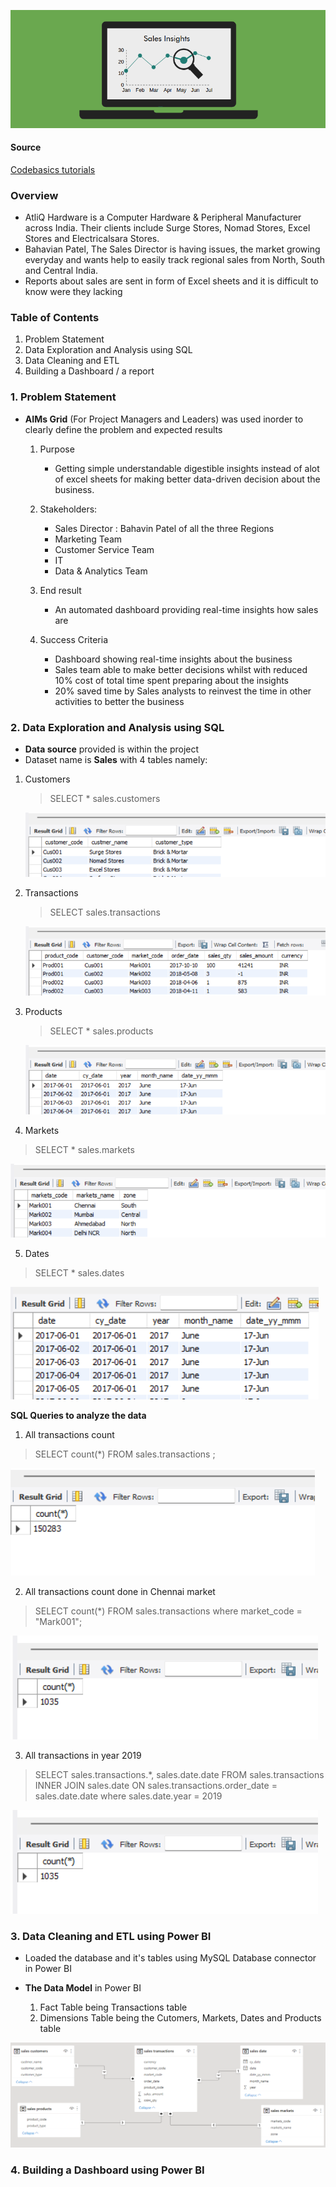![alt text](https://github.com/M-Gwaza/Sales-insights-projects/blob/main/Screenshots/Sales_insights.png)

#### Source

[Codebasics tutorials](https://www.youtube.com/watch?v=hhZ62IlTxYs&list=PLeo1K3hjS3utcb9nKtanhcn8jd2E0Hp9b) 

###  Overview

- AtliQ Hardware is a Computer Hardware & Peripheral Manufacturer across India. Their clients include Surge Stores, Nomad Stores, Excel Stores and Electricalsara Stores. 
- Bahavian Patel, The Sales Director is having issues, the market growing everyday and wants help to easily track regional sales from North, South and Central India.
- Reports about sales are sent in form of Excel sheets and it is difficult to know were they lacking 


### Table of Contents
1. Problem Statement
2. Data Exploration and Analysis using SQL
3. Data Cleaning and ETL
4. Building a Dashboard / a report

### 1. Problem Statement

- **AIMs Grid** (For Project Managers and Leaders) was used inorder to clearly define the problem and expected results

   1. Purpose
      - Getting simple understandable digestible insights instead of alot of excel sheets for making better data-driven decision about the business.

   2. Stakeholders:
      - Sales Director : Bahavin Patel of all the three Regions
      - Marketing Team
      - Customer Service Team
      - IT
      - Data & Analytics Team

   3. End result
      - An automated dashboard providing real-time insights how sales are

   4. Success Criteria
      - Dashboard showing real-time insights about the business
      - Sales team able to make better decisions whilst with reduced 10% cost of total time spent preparing about the insights
      - 20% saved time by Sales analysts to reinvest the time in other activities to better the business
### 2. Data Exploration and Analysis using SQL

- **Data source** provided is within the project
- Dataset name is **Sales** with 4 tables namely: 

1. Customers
  
   > SELECT * sales.customers
   
   ![alt text](https://github.com/M-Gwaza/Sales-insights-projects/blob/main/Screenshots/SQL-Queries/all%20customers-sql.png)
  
2. Transactions
   
   > SELECT sales.transactions
   
   ![alt text](https://github.com/M-Gwaza/Sales-insights-projects/blob/main/Screenshots/SQL-Queries/All%20transactions.png)
3. Products
  
   > SELECT * sales.products

   ![alt text](https://github.com/M-Gwaza/Sales-insights-projects/blob/main/Screenshots/SQL-Queries/all%20products.png)
 
 4. Markets
   
   > SELECT * sales.markets
   
   ![alt text](https://github.com/M-Gwaza/Sales-insights-projects/blob/main/Screenshots/SQL-Queries/all%20markets.png)
   
 5. Dates
  
   > SELECT * sales.dates

   ![alt text](https://github.com/M-Gwaza/Sales-insights-projects/blob/main/Screenshots/SQL-Queries/all%20dates.png)
   
 **SQL Queries to analyze the data**

1. All transactions count

> SELECT count(*) FROM sales.transactions  ;

![alt text](https://github.com/M-Gwaza/Sales-insights-projects/blob/main/Screenshots/SQL-Queries/All%20transactions%20(count).png)

2. All transactions count done in Chennai market

> SELECT count(*) FROM sales.transactions where market_code = "Mark001";

![alt text](https://github.com/M-Gwaza/Sales-insights-projects/blob/main/Screenshots/SQL-Queries/All%20transactions%20done%20in%20Chennai%20market%20(count).png)

3. All transactions in year 2019

> SELECT sales.transactions.*, sales.date.date FROM sales.transactions INNER JOIN sales.date ON sales.transactions.order_date = sales.date.date where sales.date.year = 2019

![alt text](https://github.com/M-Gwaza/Sales-insights-projects/blob/main/Screenshots/SQL-Queries/All%20transactions%20done%20in%20Chennai%20market%20(count).png)
 

### 3. Data Cleaning and ETL using Power BI

- Loaded the database and it's tables using MySQL Database connector in Power BI

- **The Data Model** in Power BI
    1. Fact Table being Transactions table
    2. Dimensions Table being the Cutomers, Markets, Dates and Products table
    
![alt text](https://github.com/M-Gwaza/Sales-insights-projects/blob/main/Screenshots/Power-BI/data%20model.png)

### 4. Building a Dashboard using Power BI
